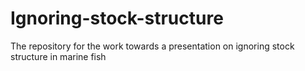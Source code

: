 Ignoring-stock-structure
========================

The repository for the work towards a presentation on ignoring stock structure in marine fish


